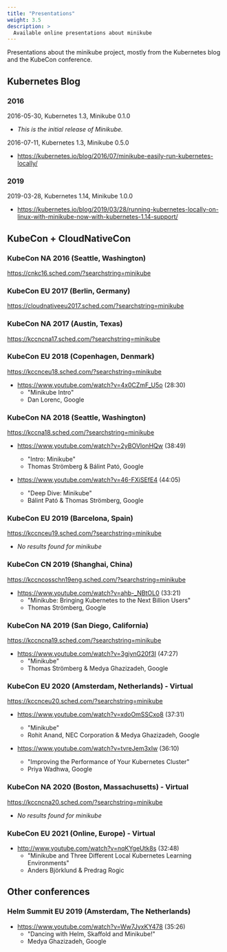 ```yaml
---
title: "Presentations"
weight: 3.5
description: >
  Available online presentations about minikube
---
```


Presentations about the minikube project, mostly from the Kubernetes blog and the KubeCon conference.

## Kubernetes Blog

### 2016

2016-05-30, Kubernetes 1.3, Minikube 0.1.0

* _This is the initial release of Minikube._

2016-07-11, Kubernetes 1.3, Minikube 0.5.0

* <https://kubernetes.io/blog/2016/07/minikube-easily-run-kubernetes-locally/>

### 2019

2019-03-28, Kubernetes 1.14, Minikube 1.0.0

* <https://kubernetes.io/blog/2019/03/28/running-kubernetes-locally-on-linux-with-minikube-now-with-kubernetes-1.14-support/>

## KubeCon + CloudNativeCon

### KubeCon NA 2016 (Seattle, Washington)

<https://cnkc16.sched.com/?searchstring=minikube>

### KubeCon EU 2017 (Berlin, Germany)

<https://cloudnativeeu2017.sched.com/?searchstring=minikube>

### KubeCon NA 2017 (Austin, Texas)

<https://kccncna17.sched.com/?searchstring=minikube>

### KubeCon EU 2018 (Copenhagen, Denmark)

<https://kccnceu18.sched.com/?searchstring=minikube>

* <https://www.youtube.com/watch?v=4x0CZmF_U5o> (28:30)
  * "Minikube Intro"
  * Dan Lorenc, Google

### KubeCon NA 2018 (Seattle, Washington)

<https://kccna18.sched.com/?searchstring=minikube>

* <https://www.youtube.com/watch?v=2yBOVlonHQw> (38:49)
  * "Intro: Minikube"
  * Thomas Strömberg & Bálint Pató, Google

* <https://www.youtube.com/watch?v=46-FXiSEfE4> (44:05)
  * "Deep Dive: Minikube"
  * Bálint Pató & Thomas Strömberg, Google

### KubeCon EU 2019 (Barcelona, Spain)

<https://kccnceu19.sched.com/?searchstring=minikube>

* _No results found for minikube_

### KubeCon CN 2019 (Shanghai, China)

<https://kccncosschn19eng.sched.com/?searchstring=minikube>

* <https://www.youtube.com/watch?v=ahb-_NBtOL0> (33:21)
  * "Minikube: Bringing Kubernetes to the Next Billion Users"
  * Thomas Strömberg, Google

### KubeCon NA 2019 (San Diego, California)

<https://kccncna19.sched.com/?searchstring=minikube>

* <https://www.youtube.com/watch?v=3giynG20f3I> (47:27)
  * "Minikube"
  * Thomas Strömberg & Medya Ghazizadeh, Google

### KubeCon EU 2020 (Amsterdam, Netherlands) - Virtual

<https://kccnceu20.sched.com/?searchstring=minikube>

* <https://www.youtube.com/watch?v=xdoOmSSCxo8> (37:31)
  * "Minikube"
  * Rohit Anand, NEC Corporation & Medya Ghazizadeh, Google

* <https://www.youtube.com/watch?v=tvreJem3xIw> (36:10)
  * "Improving the Performance of Your Kubernetes Cluster"
  * Priya Wadhwa, Google

### KubeCon NA 2020 (Boston, Massachusetts) - Virtual

<https://kccncna20.sched.com/?searchstring=minikube>

* _No results found for minikube_

### KubeCon EU 2021 (Online, Europe) - Virtual

* <http://www.youtube.com/watch?v=nqKYgeUtk8s> (32:48)
  * "Minikube and Three Different Local Kubernetes Learning Environments"
  * Anders Björklund & Predrag Rogic

## Other conferences

### Helm Summit EU 2019 (Amsterdam, The Netherlands)

* <https://www.youtube.com/watch?v=Ww7JvxKY478> (35:26)
  * "Dancing with Helm, Skaffold and Minikube!"
  * Medya Ghazizadeh, Google
